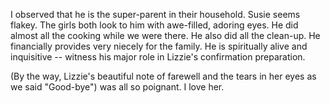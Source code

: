 I observed that he is the super-parent in their household. Susie seems flakey. The girls both look to him with awe-filled, adoring eyes. He did almost all the cooking while we were there. He also did all the clean-up. He financially provides very niecely for the family. He is spiritually alive and inquisitive -- witness his major role in Lizzie's confirmation preparation. 

(By the way, Lizzie's beautiful note of farewell and the tears in her eyes as we said "Good-bye") was all so poignant. I love her.